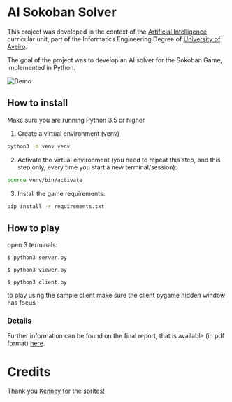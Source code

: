 # AI Sokoban Solver
This project was developed in the context of the [Artificial Intelligence](https://www.ua.pt/en/uc/12287) curricular unit, part of the Informatics Engineering Degree of [University of Aveiro](https://www.ua.pt/).

The goal of the project was to develop an AI solver for the Sokoban Game, implemented in Python.

![Demo](https://github.com/dgomes/iia-ia-sokoban/raw/master/data/sokoban_screenshot.png)

## How to install

Make sure you are running Python 3.5 or higher

1. Create a virtual environment (venv)
```bash
python3 -m venv venv
```

2. Activate the virtual environment (you need to repeat this step, and this step only, every time you start a new terminal/session):
```bash
source venv/bin/activate
```

3. Install the game requirements:
```bash
pip install -r requirements.txt
```

## How to play

open 3 terminals:

`$ python3 server.py`

`$ python3 viewer.py`

`$ python3 client.py`

to play using the sample client make sure the client pygame hidden window has focus

### Details

Further information can be found on the final report, that is available (in pdf format) [here](https://github.com/itskikat/ai-sokoban-solver/blob/main/Presentation.pdf).

# Credits

Thank you [Kenney](https://www.kenney.nl/assets/sokoban) for the sprites! 

